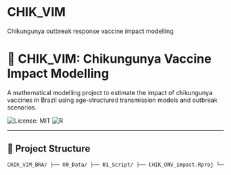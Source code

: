 # CHIK_VIM
Chikungunya outbreak response vaccine impact modelling

# 🦠 CHIK_VIM: Chikungunya Vaccine Impact Modelling

A mathematical modelling project to estimate the impact of chikungunya vaccines in Brazil using age-structured transmission models and outbreak scenarios.

![License: MIT](https://img.shields.io/badge/license-MIT-green)
![R](https://img.shields.io/badge/R-4.3.3-blue)

---

## 📁 Project Structure
```markdown
CHIK_VIM_BRA/ ├── 00_Data/ ├── 01_Script/ ├── CHIK_ORV_impact.Rproj └── README.md

